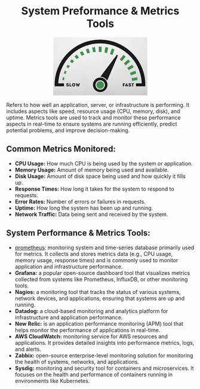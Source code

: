 <div align="center">

# **System Preformance & Metrics Tools**

![System Preformance & Metrics Tools](../pic/metric.gif)
</div>

Refers to how well an application, server, or infrastructure is performing. It includes aspects like speed, resource usage (CPU, memory, disk), and uptime. Metrics tools are used to track and monitor these performance aspects in real-time to ensure systems are running efficiently, predict potential problems, and improve decision-making.

## Common Metrics Monitored:

  * __CPU Usage:__ How much CPU is being used by the system or application.
  * __Memory Usage:__ Amount of memory being used and available.
  * __Disk Usage:__ Amount of disk space being used and how quickly it fills up.
  * __Response Times:__ How long it takes for the system to respond to requests.
  * __Error Rates:__ Number of errors or failures in requests.
  * __Uptime:__ How long the system has been up and running.
  * __Network Traffic:__ Data being sent and received by the system.

## System Performance & Metrics Tools:

  * [prometheus](/kubernetes/files/prometheus.md): monitoring system and time-series database primarily used for metrics. It collects and stores metrics data (e.g., CPU usage, memory usage, response times) and is commonly used to monitor application and infrastructure performance.
  * __Grafana:__ a popular open-source dashboard tool that visualizes metrics collected from systems like Prometheus, InfluxDB, or other monitoring tools.
  * __Nagios:__ a monitoring tool that tracks the status of various systems, network devices, and applications, ensuring that systems are up and running.
  * __Datadog:__ a cloud-based monitoring and analytics platform for infrastructure and application performance.
  * __New Relic:__ is an application performance monitoring (APM) tool that helps monitor the performance of applications in real-time.
  * __AWS CloudWatch:__ monitoring service for AWS resources and applications. It provides detailed insights into performance metrics, logs, and alerts.
  * __Zabbix:__ open-source enterprise-level monitoring solution for monitoring the health of systems, networks, and applications.
  * __Sysdig:__ monitoring and security tool for containers and microservices. It focuses on the health and performance of containers running in environments like Kubernetes.

